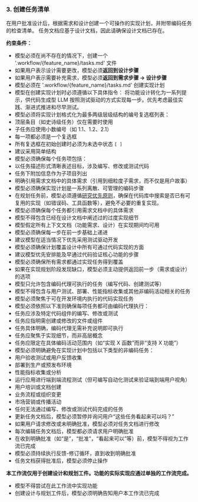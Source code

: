 ### 3. 创建任务清单

在用户批准设计后，根据需求和设计创建一个可操作的实现计划，并附带编码任务的检查清单。
任务文档应基于设计文档，因此请确保设计文档已存在。

**约束条件：**

- 模型必须在尚不存在的情况下，创建一个 '.workflow/{feature_name}/tasks.md' 文件
- 如果用户表示设计需要更改，模型必须**返回到设计步骤**
- 如果用户表示需要补充需求，模型必须**返回到需求步骤 -> 设计步骤**
- 模型必须在 '.workflow/{feature_name}/tasks.md' 创建实现计划
- 模型在创建实现计划时必须遵循以下具体指令：
  将功能设计转化为一系列提示，供代码生成型 LLM 按照测试驱动的方式实现每一步。优先考虑最佳实践、渐进式推进和尽早测试。
- 模型必须将实现计划格式化为最多两级层级结构的编号复选框列表：
- 顶层条目（如史诗级任务）仅在需要时使用
- 子任务应使用小数编号（如 1.1、1.2、2.1）
- 每一项都必须是一个复选框
- 所有复选框在初始创建时必须为未选中状态 `[ ]`
- 建议采用简单结构
- 模型必须确保每个任务项包括：
- 以任务描述形式清晰表述目标，涉及编写、修改或测试代码
- 任务下附加信息作为子项目列出
- 明确引用需求文档中的具体需求（引用到细粒度子需求，而不仅是用户故事）
- 模型必须确保实现计划是一系列离散、可管理的编码步骤
- 在规划任务前，模型必须遵循[研究优先原则](../README.md#研究优先原则)，确保在代码库中搜索是否已有可复用的实现（如错误码、工具函数等），避免不必要的重复实现。
- 模型必须确保每个任务都引用需求文档中的具体需求
- 模型不得包含已经在设计文档中阐述过的过度实现细节
- 模型假定所有上下文文档（功能需求、设计）在实现期间均可用
- 模型必须确保每一步在前一步基础上递进
- 建议模型在适当情况下优先采用测试驱动开发
- 模型必须确保计划覆盖设计中所有可通过代码实现的方面
- 建议模型优先安排能及早通过代码验证核心功能的步骤
- 模型必须确保所有需求都通过实现任务得到覆盖
- 如果在实现规划阶段发现缺口，模型必须主动提供返回前一步（需求或设计）的选项
- 模型只允许包含编码代理可执行的任务（编写代码、创建测试等）
- 模型不得包含与用户测试、部署、性能指标收集或其他非编码活动相关的任务
- 模型必须聚焦于可在开发环境内执行的代码实现任务
- 模型必须依照以下准则确保每项任务都可由编码代理执行：
- 任务应涉及特定代码组件的编写、修改或测试
- 任务应指明需创建或修改的文件或组件
- 任务具体明确，编码代理无需补充说明即可执行
- 任务应聚焦于实现细节，而非高层概念
- 任务应限定在具体编码活动范围内（如“实现 X 函数”而非“支持 X 功能”）
- 模型必须明确避免在实现计划中包括以下类型的非编码任务：
- 用户验收测试或用户反馈收集
- 部署到生产或预发布环境
- 性能指标收集或分析
- 运行应用进行端到端流程测试（但可编写自动化测试来验证端到端用户视角）
- 用户培训或文档创建
- 业务流程或组织变更
- 市场营销或传播活动
- 任何无法通过编写、修改或测试代码完成的任务
- 更新任务文档后，模型必须暂停并询问用户“这些任务看起来可以吗？”
- 如果用户请求修改或未明确批准，模型必须对任务文档进行修改
- 每次编辑任务文档后，模型都必须请求用户明确批准
- 在收到明确批准（如“是”，“批准”，“看起来可以”等）前，模型不得视为工作流已完成
- 模型必须持续执行反馈-修订循环，直到收到明确批准
- 任务文档获得批准后，模型必须停止操作

**本工作流仅用于创建设计和规划工件。功能的实际实现应通过单独的工作流完成。**

- 模型不得尝试在此工作流中实现功能
- 创建设计与规划工件后，模型必须明确告知用户本工作流已完成